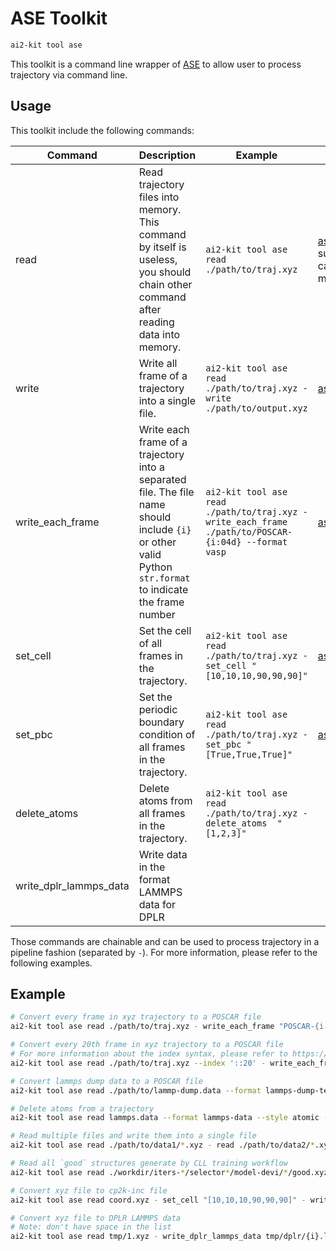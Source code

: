 # ASE Toolkit

```bash
ai2-kit tool ase
```
This toolkit is a command line wrapper of [ASE](https://wiki.fysik.dtu.dk/ase/) to allow user to process trajectory via command line.

## Usage

This toolkit include the following commands:

| Command | Description | Example | Reference |
| --- | --- | --- | --- |
| read | Read trajectory files into memory. This command by itself is useless, you should chain other command after reading data into memory. | `ai2-kit tool ase read ./path/to/traj.xyz` | [ase.io.read](https://wiki.fysik.dtu.dk/ase/ase/io/io.html#ase.io.read), support wildcard, can be call multiple times |
| write | Write all frame of a trajectory into a single file. | `ai2-kit tool ase read ./path/to/traj.xyz - write ./path/to/output.xyz` | [ase.io.write](https://wiki.fysik.dtu.dk/ase/ase/io/io.html#ase.io.write) |
| write_each_frame | Write each frame of a trajectory into a separated file. The file name should include `{i}` or other valid Python `str.format` to indicate the frame number | `ai2-kit tool ase read ./path/to/traj.xyz - write_each_frame ./path/to/POSCAR-{i:04d} --format vasp` | [ase.io.write](https://wiki.fysik.dtu.dk/ase/ase/io/io.html#ase.io.write) |
| set_cell | Set the cell of all frames in the trajectory. | `ai2-kit tool ase read ./path/to/traj.xyz - set_cell "[10,10,10,90,90,90]"` | [ase.Atoms.set_cell](https://wiki.fysik.dtu.dk/ase/ase/atoms.html#ase.Atoms.set_cell) |
| set_pbc | Set the periodic boundary condition of all frames in the trajectory. | `ai2-kit tool ase read ./path/to/traj.xyz - set_pbc "[True,True,True]"` | [ase.Atoms.set_pbc](https://wiki.fysik.dtu.dk/ase/ase/atoms.html#ase.Atoms.set_pbc) |  
| delete_atoms | Delete atoms from all frames in the trajectory. | `ai2-kit tool ase read ./path/to/traj.xyz - delete_atoms  "[1,2,3]"` | |
| write_dplr_lammps_data | Write data in the format LAMMPS data for DPLR | | |

Those commands are chainable and can be used to process trajectory in a pipeline fashion (separated by `-`). For more information, please refer to the following examples.

## Example

```bash
# Convert every frame in xyz trajectory to a POSCAR file
ai2-kit tool ase read ./path/to/traj.xyz - write_each_frame "POSCAR-{i:04d}" --format vasp

# Convert every 20th frame in xyz trajectory to a POSCAR file
# For more information about the index syntax, please refer to https://wiki.fysik.dtu.dk/ase/ase/io/io.html#ase.io.read
ai2-kit tool ase read ./path/to/traj.xyz --index '::20' - write_each_frame "POSCAR-{i:04d}" --format vasp 

# Convert lammps dump data to a POSCAR file
ai2-kit tool ase read ./path/to/lammp-dump.data --format lammps-dump-text --specorder "['O','H']" - write "POSCAR" --format vasp

# Delete atoms from a trajectory
ai2-kit tool ase read lammps.data --format lammps-data --style atomic - delete_atoms "[10, 12]" - write lammps-fin.data --format lammps-data

# Read multiple files and write them into a single file
ai2-kit tool ase read ./path/to/data1/*.xyz - read ./path/to/data2/*.xyz - write all.xyz

# Read all `good` structures generate by CLL training workflow
ai2-kit tool ase read ./workdir/iters-*/selector*/model-devi/*/good.xyz  - write all-good.syz

# Convert xyz file to cp2k-inc file
ai2-kit tool ase read coord.xyz - set_cell "[10,10,10,90,90,90]" - write coord_n_cell.inc --format cp2k-inc

# Convert xyz file to DPLR LAMMPS data
# Note: don't have space in the list
ai2-kit tool ase read tmp/1.xyz - write_dplr_lammps_data tmp/dplr/{i}.lammps.data --type_map [O,H] --sel_type [0] --sys_charge_map [6,1] --model_charge_map [-8]
```
